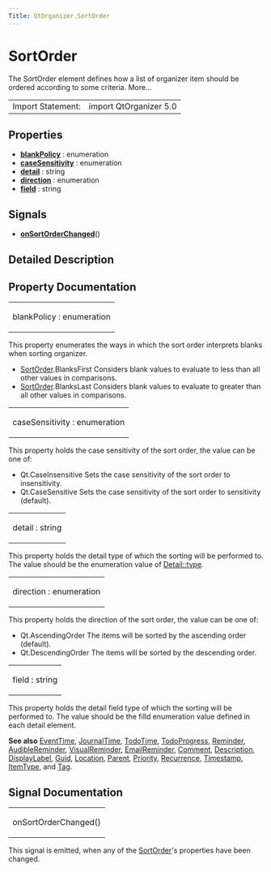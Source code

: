 ```yaml
---
Title: QtOrganizer.SortOrder
---
```

        
SortOrder
=========

<span class="subtitle"></span>
The SortOrder element defines how a list of organizer item should be ordered according to some criteria. More...

|                   |                        |
|-------------------|------------------------|
| Import Statement: | import QtOrganizer 5.0 |

<span id="properties"></span>
Properties
----------

-   ****[blankPolicy](#blankPolicy-prop)**** : enumeration
-   ****[caseSensitivity](#caseSensitivity-prop)**** : enumeration
-   ****[detail](#detail-prop)**** : string
-   ****[direction](#direction-prop)**** : enumeration
-   ****[field](#field-prop)**** : string

<span id="signals"></span>
Signals
-------

-   ****[onSortOrderChanged](#onSortOrderChanged-signal)****()

<span id="details"></span>
Detailed Description
--------------------

Property Documentation
----------------------

<table>
<colgroup>
<col width="100%" />
</colgroup>
<tbody>
<tr class="odd">
<td><p><span id="blankPolicy-prop"></span><span class="name">blankPolicy</span> : <span class="type">enumeration</span></p></td>
</tr>
</tbody>
</table>

This property enumerates the ways in which the sort order interprets blanks when sorting organizer.

-   [SortOrder](index.html).BlanksFirst Considers blank values to evaluate to less than all other values in comparisons.
-   [SortOrder](index.html).BlanksLast Considers blank values to evaluate to greater than all other values in comparisons.

<table>
<colgroup>
<col width="100%" />
</colgroup>
<tbody>
<tr class="odd">
<td><p><span id="caseSensitivity-prop"></span><span class="name">caseSensitivity</span> : <span class="type">enumeration</span></p></td>
</tr>
</tbody>
</table>

This property holds the case sensitivity of the sort order, the value can be one of:

-   Qt.CaseInsensitive Sets the case sensitivity of the sort order to insensitivity.
-   Qt.CaseSensitive Sets the case sensitivity of the sort order to sensitivity (default).

<table>
<colgroup>
<col width="100%" />
</colgroup>
<tbody>
<tr class="odd">
<td><p><span id="detail-prop"></span><span class="name">detail</span> : <span class="type">string</span></p></td>
</tr>
</tbody>
</table>

This property holds the detail type of which the sorting will be performed to. The value should be the enumeration value of [Detail::type](../QtOrganizer.Detail.md#type-prop).

<table>
<colgroup>
<col width="100%" />
</colgroup>
<tbody>
<tr class="odd">
<td><p><span id="direction-prop"></span><span class="name">direction</span> : <span class="type">enumeration</span></p></td>
</tr>
</tbody>
</table>

This property holds the direction of the sort order, the value can be one of:

-   Qt.AscendingOrder The items will be sorted by the ascending order (default).
-   Qt.DescendingOrder The items will be sorted by the descending order.

<table>
<colgroup>
<col width="100%" />
</colgroup>
<tbody>
<tr class="odd">
<td><p><span id="field-prop"></span><span class="name">field</span> : <span class="type">string</span></p></td>
</tr>
</tbody>
</table>

This property holds the detail field type of which the sorting will be performed to. The value should be the filld enumeration value defined in each detail element.

**See also** [EventTime](../QtOrganizer.EventTime.md), [JournalTime](../QtOrganizer.JournalTime.md), [TodoTime](../QtOrganizer.TodoTime.md), [TodoProgress](../QtOrganizer.TodoProgress.md), [Reminder](../QtOrganizer.Reminder.md), [AudibleReminder](../QtOrganizer.AudibleReminder.md), [VisualReminder](../QtOrganizer.VisualReminder.md), [EmailReminder](../QtOrganizer.EmailReminder.md), [Comment](../QtOrganizer.Comment.md), [Description](../QtOrganizer.Description.md), [DisplayLabel](../QtOrganizer.DisplayLabel.md), [Guid](../QtOrganizer.Guid.md), [Location](../QtOrganizer.Location.md), [Parent](../QtOrganizer.Parent.md), [Priority](../QtOrganizer.Priority.md), [Recurrence](../QtOrganizer.Recurrence.md), [Timestamp](../QtOrganizer.Timestamp.md), [ItemType](../QtOrganizer.ItemType.md), and [Tag](../QtOrganizer.Tag.md).

Signal Documentation
--------------------

<table>
<colgroup>
<col width="100%" />
</colgroup>
<tbody>
<tr class="odd">
<td><p><span id="onSortOrderChanged-signal"></span><span class="name">onSortOrderChanged</span>()</p></td>
</tr>
</tbody>
</table>

This signal is emitted, when any of the [SortOrder](index.html)'s properties have been changed.

